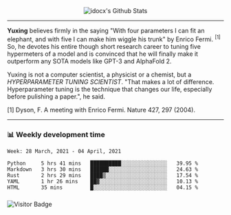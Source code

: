<div align="center">
    <img align="center" src="https://github-readme-stats.vercel.app/api?username=idocx&show_icons=true&count_private=true&hide_border=true" alt="idocx's Github Stats"></img>
</div>

---

**Yuxing** believes firmly in the saying "With four parameters I can fit an elephant, and with five I can make him wiggle his trunk" by Enrico Fermi. <sup>[1]</sup> So, he devotes his entire though short research career to tuning five hypermeters of a model and is convinced that he will finally make it outperform any SOTA models like GPT-3 and AlphaFold 2.

Yuxing is not a computer scientist, a physicist or a chemist, but a *HYPERPARAMETER TUNING SCIENTIST*. "That makes a lot of difference. Hyperparameter tuning is the technique that changes our life, especially before pulishing a paper.", he said.

[1] Dyson, F. A meeting with Enrico Fermi. Nature 427, 297 (2004).


---

### 📊 Weekly development time
<!--START_SECTION:waka-->
```text
Week: 28 March, 2021 - 04 April, 2021

Python     5 hrs 41 mins   ██████████░░░░░░░░░░░░░░░   39.95 % 
Markdown   3 hrs 30 mins   ██████░░░░░░░░░░░░░░░░░░░   24.63 % 
Rust       2 hrs 29 mins   ████▒░░░░░░░░░░░░░░░░░░░░   17.54 % 
YAML       1 hr 26 mins    ██▓░░░░░░░░░░░░░░░░░░░░░░   10.13 % 
HTML       35 mins         █░░░░░░░░░░░░░░░░░░░░░░░░   04.15 % 
```
<!--END_SECTION:waka-->

### 

![Visitor Badge](https://visitor-badge.laobi.icu/badge?page_id=idocx.idocx)